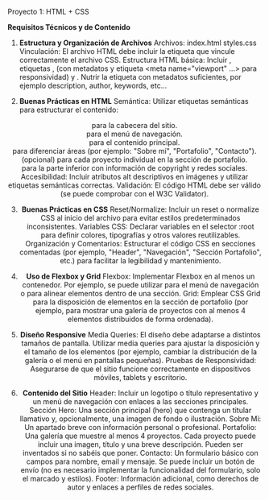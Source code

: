 Proyecto 1: HTML + CSS


**Requisitos Técnicos y de Contenido**

1. **Estructura y Organización de Archivos**
Archivos:
index.html
styles.css
Vinculación:
El archivo HTML debe incluir la etiqueta <link> que vincule correctamente el archivo CSS.
Estructura HTML básica:
Incluir <!DOCTYPE html>, etiquetas <html>, <head> (con metadatos y etiqueta <meta name="viewport" ...> para responsividad) y <body>.
Nutrir la etiqueta <head>con metadatos suficientes, por ejemplo description, author, keywords, etc…

2. **Buenas Prácticas en HTML**
Semántica:
Utilizar etiquetas semánticas para estructurar el contenido:
<header> para la cabecera del sitio.
<nav> para el menú de navegación.
<main> para el contenido principal.
<section> para diferenciar áreas (por ejemplo: "Sobre mí", "Portafolio", "Contacto").
<article> (opcional) para cada proyecto individual en la sección de portafolio.
<footer> para la parte inferior con información de copyright y redes sociales.
Accesibilidad:
Incluir atributos alt descriptivos en imágenes y utilizar etiquetas semánticas correctas.
Validación:
El código HTML debe ser válido (se puede comprobar con el W3C Validator).

3. **Buenas Prácticas en CSS**
Reset/Normalize:
Incluir un reset o normalize CSS al inicio del archivo para evitar estilos predeterminados inconsistentes.
Variables CSS:
Declarar variables en el selector :root para definir colores, tipografías y otros valores reutilizables.
Organización y Comentarios:
Estructurar el código CSS en secciones comentadas (por ejemplo, "Header", "Navegación", "Sección Portafolio", etc.) para facilitar la legibilidad y mantenimiento.

4. **Uso de Flexbox y Grid**
Flexbox:
Implementar Flexbox en al menos un contenedor. Por ejemplo, se puede utilizar para el menú de navegación o para alinear elementos dentro de una sección.
Grid:
Emplear CSS Grid para la disposición de elementos en la sección de portafolio (por ejemplo, para mostrar una galería de proyectos con al menos 4 elementos distribuidos de forma ordenada).

5. **Diseño Responsive**
Media Queries:
El diseño debe adaptarse a distintos tamaños de pantalla. Utilizar media queries para ajustar la disposición y el tamaño de los elementos (por ejemplo, cambiar la distribución de la galería o el menú en pantallas pequeñas).
Pruebas de Responsividad:
Asegurarse de que el sitio funcione correctamente en dispositivos móviles, tablets y escritorio.

6. **Contenido del Sitio**
Header:
Incluir un logotipo o título representativo y un menú de navegación con enlaces a las secciones principales.
Sección Hero:
Una sección principal (hero) que contenga un titular llamativo y, opcionalmente, una imagen de fondo o ilustración.
Sobre Mí:
Un apartado breve con información personal o profesional.
Portafolio:
Una galería que muestre al menos 4 proyectos. Cada proyecto puede incluir una imagen, título y una breve descripción. Pueden ser inventados si no sabéis que poner.
Contacto:
Un formulario básico con campos para nombre, email y mensaje. Se puede incluir un botón de envío (no es necesario implementar la funcionalidad del formulario, solo el marcado y estilos).
Footer:
Información adicional, como derechos de autor y enlaces a perfiles de redes sociales.
